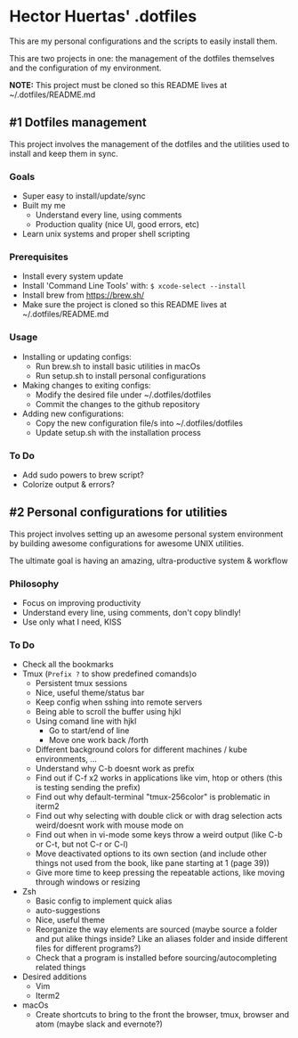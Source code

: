 # Hector Huertas' .dotfiles

This are my personal configurations and the scripts to easily install them.

This are two projects in one: the management of the dotfiles themselves and the configuration of my environment.

**NOTE:** This project must be cloned so this README lives at ~/.dotfiles/README.md

## #1 Dotfiles management

This project involves the management of the dotfiles and the utilities used to install and keep them in sync.

### Goals
* Super easy to install/update/sync
* Built my me
  * Understand every line, using comments
  * Production quality (nice UI, good errors, etc)
* Learn unix systems and proper shell scripting

### Prerequisites
* Install every system update
* Install 'Command Line Tools' with: ```$ xcode-select --install```
* Install brew from https://brew.sh/
* Make sure the project is cloned so this README lives at ~/.dotfiles/README.md

### Usage
* Installing or updating configs:
  * Run brew.sh to install basic utilities in macOs
  * Run setup.sh to install personal configurations
* Making changes to exiting configs:
  * Modify the desired file under ~/.dotfiles/dotfiles
  * Commit the changes to the github repository
* Adding new configurations:
  * Copy the new configuration file/s into ~/.dotfiles/dotfiles
  * Update setup.sh with the installation process

### To Do
* Add sudo powers to brew script?
* Colorize output & errors?

## #2 Personal configurations for utilities

This project involves setting up an awesome personal system environment by building awesome configurations for awesome UNIX utilities.

The ultimate goal is having an amazing, ultra-productive system & workflow

### Philosophy
* Focus on improving productivity
* Understand every line, using comments, don't copy blindly!
* Use only what I need, KISS


### To Do
* Check all the bookmarks
* Tmux (`Prefix ?` to show predefined comands)o
  * Persistent tmux sessions
  * Nice, useful theme/status bar
  * Keep config when sshing into remote servers
  * Being able to scroll the buffer using hjkl
  * Using comand line with hjkl
    * Go to start/end of line
    * Move one work back /forth
  * Different background colors for different machines / kube environments, ...
  * Understand why C-b doesnt work as prefix
  * Find out if C-f x2 works in applications like vim, htop or others (this is testing sending the prefix)
  * Find out why default-terminal "tmux-256color" is problematic in iterm2
  * Find out why selecting with double click or with drag selection acts weird/doesnt work with mouse mode on
  * Find out when in vi-mode some keys throw a weird output (like C-b or C-t, but not C-r or C-l)
  * Move deactivated options to its own section (and include other things not used from the book, like pane starting at 1 (page 39))
  * Give more time to keep pressing the repeatable actions, like moving through windows or resizing
* Zsh
  * Basic config to implement quick alias
  * auto-suggestions
  * Nice, useful theme
  * Reorganize the way elements are sourced (maybe source a folder and put alike things inside? Like an aliases folder and inside different files for different programs?)
  * Check that a program is installed before sourcing/autocompleting related things
* Desired additions
  * Vim
  * Iterm2
* macOs
  * Create shortcuts to bring to the front the browser, tmux, browser and atom (maybe slack and evernote?)
